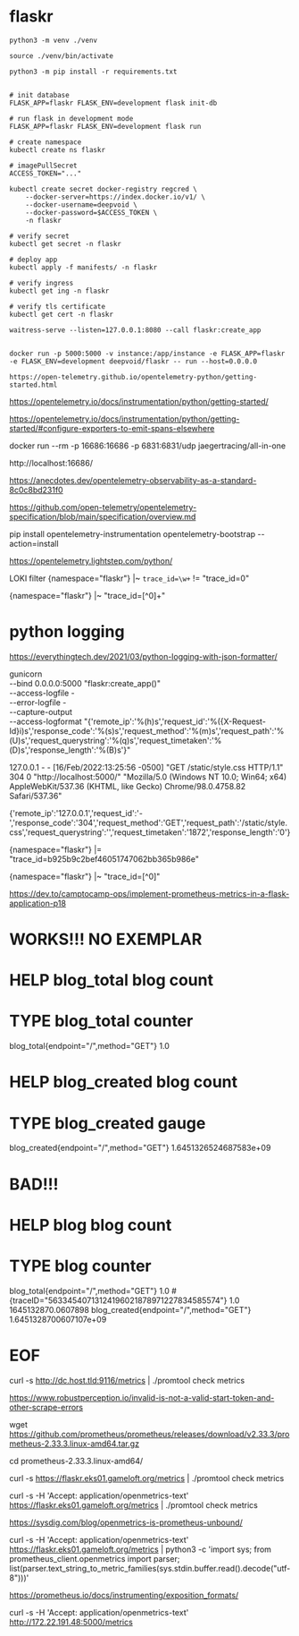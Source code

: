 # flaskr

```
python3 -m venv ./venv

source ./venv/bin/activate

python3 -m pip install -r requirements.txt


# init database
FLASK_APP=flaskr FLASK_ENV=development flask init-db

# run flask in development mode
FLASK_APP=flaskr FLASK_ENV=development flask run

# create namespace
kubectl create ns flaskr

# imagePullSecret
ACCESS_TOKEN="..."

kubectl create secret docker-registry regcred \
    --docker-server=https://index.docker.io/v1/ \
    --docker-username=deepvoid \
    --docker-password=$ACCESS_TOKEN \
    -n flaskr

# verify secret
kubectl get secret -n flaskr

# deploy app
kubectl apply -f manifests/ -n flaskr

# verify ingress
kubectl get ing -n flaskr

# verify tls certificate
kubectl get cert -n flaskr
```

```
waitress-serve --listen=127.0.0.1:8080 --call flaskr:create_app


docker run -p 5000:5000 -v instance:/app/instance -e FLASK_APP=flaskr -e FLASK_ENV=development deepvoid/flaskr -- run --host=0.0.0.0
```

```
https://open-telemetry.github.io/opentelemetry-python/getting-started.html
```


https://opentelemetry.io/docs/instrumentation/python/getting-started/




https://opentelemetry.io/docs/instrumentation/python/getting-started/#configure-exporters-to-emit-spans-elsewhere

docker run --rm -p 16686:16686 -p 6831:6831/udp jaegertracing/all-in-one

http://localhost:16686/


https://anecdotes.dev/opentelemetry-observability-as-a-standard-8c0c8bd231f0



https://github.com/open-telemetry/opentelemetry-specification/blob/main/specification/overview.md





pip install opentelemetry-instrumentation
opentelemetry-bootstrap --action=install


https://opentelemetry.lightstep.com/python/


LOKI filter
{namespace="flaskr"} |~ `trace_id=\w+` != "trace_id=0"

{namespace="flaskr"} |~ "trace_id=[^0]+"


<!-- apiVersion: 1
 
deleteDatasources:
  - name: Prometheus
  - name: Tempo
  - name: Loki
 
datasources:
- name: Prometheus
  type: prometheus
  access: proxy
  orgId: 1
  url: http://prometheus:9090
  basicAuth: false
  isDefault: false
  version: 1
  editable: false
- name: Tempo
  type: tempo
  access: proxy
  orgId: 1
  url: http://tempo-query:16686
  basicAuth: false
  isDefault: false
  version: 1
  editable: false
  apiVersion: 1
  uid: tempo
 
- name: Loki
  type: loki
  access: proxy
  orgId: 1
  url: http://loki:3100
  basicAuth: false
  isDefault: false
  version: 1
  editable: false
  apiVersion: 1
  jsonData:
    derivedFields:
      - datasourceUid: tempo
        matcherRegex: \[.+,(.+),.+\]
        name: TraceID
        url: $${__value.raw} -->


# python logging
https://everythingtech.dev/2021/03/python-logging-with-json-formatter/

gunicorn \
--bind 0.0.0.0:5000 "flaskr:create_app()" \
--access-logfile - \
--error-logfile - \
--capture-output \
--access-logformat  "{'remote_ip':'%(h)s','request_id':'%({X-Request-Id}i)s','response_code':'%(s)s','request_method':'%(m)s','request_path':'%(U)s','request_querystring':'%(q)s','request_timetaken':'%(D)s','response_length':'%(B)s'}"



127.0.0.1 - - [16/Feb/2022:13:25:56 -0500] "GET /static/style.css HTTP/1.1" 304 0 "http://localhost:5000/" "Mozilla/5.0 (Windows NT 10.0; Win64; x64) AppleWebKit/537.36 (KHTML, like Gecko) Chrome/98.0.4758.82 Safari/537.36"

{'remote_ip':'127.0.0.1','request_id':'-','response_code':'304','request_method':'GET','request_path':'/static/style.css','request_querystring':'','request_timetaken':'1872','response_length':'0'}


{namespace="flaskr"} |= "trace_id=b925b9c2bef46051747062bb365b986e"

{namespace="flaskr"} |~ "trace_id=[^0]"

https://dev.to/camptocamp-ops/implement-prometheus-metrics-in-a-flask-application-p18


# WORKS!!! NO EXEMPLAR

# HELP blog_total blog count
# TYPE blog_total counter
blog_total{endpoint="/",method="GET"} 1.0
# HELP blog_created blog count
# TYPE blog_created gauge
blog_created{endpoint="/",method="GET"} 1.6451326524687583e+09



# BAD!!!

# HELP blog blog count
# TYPE blog counter
blog_total{endpoint="/",method="GET"} 1.0 # {traceID="56334540713124196021878971227834585574"} 1.0 1645132870.0607898
blog_created{endpoint="/",method="GET"} 1.6451328700607107e+09
# EOF


curl -s http://dc.host.tld:9116/metrics | ./promtool check metrics


https://www.robustperception.io/invalid-is-not-a-valid-start-token-and-other-scrape-errors

wget https://github.com/prometheus/prometheus/releases/download/v2.33.3/prometheus-2.33.3.linux-amd64.tar.gz

cd prometheus-2.33.3.linux-amd64/

curl -s https://flaskr.eks01.gameloft.org/metrics | ./promtool check metrics

curl -s -H 'Accept: application/openmetrics-text' https://flaskr.eks01.gameloft.org/metrics | ./promtool check metrics

https://sysdig.com/blog/openmetrics-is-prometheus-unbound/


curl -s -H 'Accept: application/openmetrics-text' https://flaskr.eks01.gameloft.org/metrics | python3 -c 'import sys; from prometheus_client.openmetrics import parser; list(parser.text_string_to_metric_families(sys.stdin.buffer.read().decode("utf-8")))'

https://prometheus.io/docs/instrumenting/exposition_formats/




curl -s -H 'Accept: application/openmetrics-text' http://172.22.191.48:5000/metrics